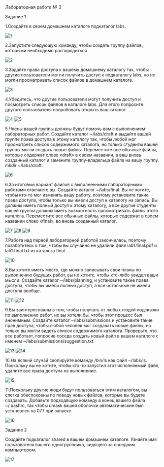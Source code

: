 Лабораторная работа № 3  

Задание 1

1.Создайте в своем домашнем каталоге подкаталог labs.

![1](https://github.com/georgykatin/screenshots/blob/main/3%20%D0%BB%D0%B0%D0%B1%D0%B0%201%20.png)

2.Запустите следующую команду, чтобы создать группу файлов, которыми необходимо распорядиться

![2](https://github.com/georgykatin/screenshots/blob/main/3%20%D0%BB%D0%B0%D0%B1%D0%B0%202.png)

3.Задайте права доступа к вашему домашнему каталогу так, чтобы другие пользователи могли получить доступ к подкаталогу labs, но не могли просматривать список файлов в домашнем каталоге.

![3](https://github.com/georgykatin/screenshots/blob/main/3%20%D0%BB%D0%B0%D0%B1%D0%B0%203.png)

4.Убедитесь, что другие пользователи могут получить доступ и посмотреть список файлов в каталоге labs. Для этого попросите другого пользователя попробовать открыть ваш каталог.

![4](https://github.com/georgykatin/screenshots/blob/main/3%20%D0%BB%D0%B0%D0%B1%D0%B0%204%201%20.png)
![5](https://github.com/georgykatin/screenshots/blob/main/3%20%D0%BB%D0%B0%D0%B1%D0%B0%204%202%20.png)

5.Члены вашей группы должны будут помочь вам с выполнением лабораторных работ. Создайте каталог ~/labs/draft и выдайте вашей группе права доступа к этому каталогу так, чтобы любой мог просмотреть список содержимого каталога, но только студенты вашей группы могли создать новые файлы. Переместите все обычные файлы, которые содержат слово «draft» в своем названии, в ваш вновь созданный каталог и замените группу-владельца файла на вашу группу. mkdir ~/labs/draft.

![6](https://github.com/georgykatin/screenshots/blob/main/3%20%D0%BB%D0%B0%D0%B1%D0%B0%205%20.png)

6.За итоговый вариант файлов с выполненными лабораторными работами отвечаете вы. Создайте каталог ~/labs/final. Вы не хотите, чтобы кто-то мог изменять вашу работу, поэтому установите такие права доступа, чтобы только вы имели доступ к каталогу на запись. Вы должны иметь полный доступ к этому каталогу, а все другие студенты вашей группы должны иметь возможность просматривать файлы этого каталога. Переместите все обычные файлы, которые содержат в своем названии слово «final», во вновь созданный каталог.

![7](https://github.com/georgykatin/screenshots/blob/main/3%20%D0%BB%D0%B0%D0%B1%D0%B0%206%201.png)
![8](https://github.com/georgykatin/screenshots/blob/main/3%20%D0%BB%D0%B0%D0%B1%D0%B0%206%202%20.png)
![9](https://github.com/georgykatin/screenshots/blob/main/3%20%D0%BB%D0%B0%D0%B1%D0%B0%206%203.png)

7.Работа над первой лабораторной работой закончилась, поэтому позаботьтесь о том, чтобы вы случайно не удалили файл lab1.final.pdf и lab1.final.txt из каталога final.

![10](https://github.com/georgykatin/screenshots/blob/main/3%20%D0%BB%D0%B0%D0%B1%D0%B0%207.png)

8.Вы хотите иметь место, где можно записывать свои планы по выполнению будущих работ, вы не хотите, чтобы кто-либо увидел ваши мысли. Создайте каталог ~/labs/planning, и установите такие права доступа, чтобы вы имели полный доступ, а все остальные не имели доступа вообще.

![11](https://github.com/georgykatin/screenshots/blob/main/3%20%D0%BB%D0%B0%D0%B1%D0%B0%208.png)
![12](https://github.com/georgykatin/screenshots/blob/main/3%20%D0%BB%D0%B0%D0%B1%D0%B0%208%202.png)

9.Вы заинтересованы в том, чтобы получать от любых людей подсказки по выполнению работ, но вы хотели бы, чтобы этот процесс был анонимным. Создайте каталог ~/labs/submissions и установите такие прав доступа, чтобы любой человек мог создавать новые файлы, но только вы могли видеть список содержимого каталога. Проверьте, что все работает, попросив соседа создать новый файл в вашем каталоге с именем ~/labs/submissions/suggestion.txt.

![13](https://github.com/georgykatin/screenshots/blob/main/3%20%D0%BB%D0%B0%D0%B1%D0%B0%209.png)
![14](https://github.com/georgykatin/screenshots/blob/main/3%20%D0%BB%D0%B0%D0%B1%D0%B0%2013.png)

10.На всякий случай скопируйте команду /bin/ls как файл ~/labs/ls. Поскольку вы не хотите, чтобы кто-то запустил этот исполняемый файл, удалите все права доступа на выполнение.

![15](https://github.com/georgykatin/screenshots/blob/main/3%20%D0%BB%D0%B0%D0%B1%D0%B0%2011.png)

11.Поскольку другие люди будут пользоваться этим каталогом, вы слегка обеспокоены по поводу новых файлов, которые вы будете создавать. Добавьте подходящую команду в конец вашего файла ~/.bashrc, так чтобы umask вашей оболочки автоматические был установлен на 077 при запуске.

![16](https://github.com/georgykatin/screenshots/blob/main/3%20%D0%BB%D0%B0%D0%B1%D0%B0%2012.png)

Задание 2 

Создайте подкаталог shared в вашем домашнем каталоге. Узнайте имя пользователя вашего одногруппника, сидящего за соседним компьютером.

![17](https://github.com/georgykatin/screenshots/blob/main/%D0%BB%D0%B0%D0%B1%D0%B0%203%202%20%201.png)





















